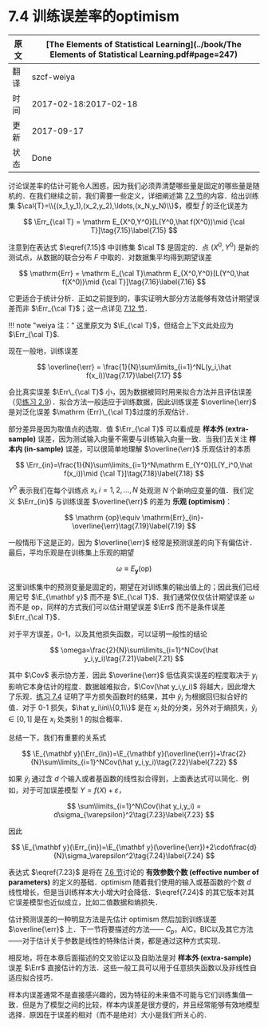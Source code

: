 # 7.4 训练误差率的optimism

| 原文   | [The Elements of Statistical Learning](../book/The Elements of Statistical Learning.pdf#page=247) |
| ---- | ---------------------------------------- |
| 翻译   | szcf-weiya                               |
| 时间   | 2017-02-18:2017-02-18                    |
|更新|2017-09-17|
|状态|Done|

讨论误差率的估计可能令人困惑，因为我们必须弄清楚哪些量是固定的哪些量是随机的．在我们继续之前，我们需要一些定义，详细阐述第 [7.2 节](7.2-Bias-Variance-and-Model-Complexity/index.html)的内容．给出训练集 $\cal{T}=\\{(x_1,y_1),(x_2,y_2),\ldots,(x_N,y_N)\\}$，模型 $\hat f$ 的泛化误差为

$$
\Err_{\cal T} = \mathrm E_{X^0,Y^0}[L(Y^0,\hat f(X^0))\mid {\cal T}]\tag{7.15}\label{7.15}
$$

注意到在表达式 $\eqref{7.15}$ 中训练集 $\cal T$ 是固定的．点 $(X^0,Y^0)$ 是新的测试点，从数据的联合分布 $F$ 中取的．对数据集平均得到期望误差

$$
\mathrm{Err} = \mathrm E_{\cal T}\mathrm E_{X^0,Y^0}[L(Y^0,\hat f(X^0))\mid {\cal T}]\tag{7.16}\label{7.16}
$$

它更适合于统计分析．正如之前提到的，事实证明大部分方法能够有效估计期望误差而非 $\Err_{\cal T}$；这一点详见 [7.12 节](7.12-Conditional-or-Expected-Test-Error/index.html)．

!!! note "weiya 注："
    这里原文为 $\E_{\cal T}$，但结合上下文此处应为 $\Err_{\cal T}$.

现在一般地，训练误差

$$
\overline{\err} = \frac{1}{N}\sum\limits_{i=1}^NL(y_i,\hat f(x_i))\tag{7.17}\label{7.17}
$$

会比真实误差 $\Err\_{\cal T}$ 小，因为数据被同时用来拟合方法并且评估误差（见[练习 2.9](https://github.com/szcf-weiya/ESL-CN/issues/176)）．拟合方法一般适应于训练数据，因此训练误差 $\overline{\err}$ 是对泛化误差 $\mathrm {Err}\_{\cal T}$过度的乐观估计．

部分差异是因为取值点的选取．值 $\Err_{\cal T}$ 可以看成是 **样本外 (extra-sample)** 误差，因为测试输入向量不需要与训练输入向量一致．当我们去关注 **样本内 (in-sample)** 误差，可以很简单地理解 $\overline{\err}$ 乐观估计的本质

$$
\Err_{in}=\frac{1}{N}\sum\limits_{i=1}^N\mathrm E_{Y^0}[L(Y_i^0,\hat f(x_i))\mid {\cal T}]\tag{7.18}\label{7.18}
$$

$Y^0$ 表示我们在每个训练点 $x_i,i=1,2,\ldots,N$ 处观测 $N$ 个新响应变量的值．我们定义 $\Err_{in}$ 与训练误差 $\overline{\err}$ 的差为 **乐观 (optimism)**：

$$
\mathrm {op}\equiv \mathrm{Err}_{in}-\overline{\err}\tag{7.19}\label{7.19}
$$

一般情形下这是正的，因为 $\overline{\err}$ 经常是预测误差的向下有偏估计．最后，平均乐观是在训练集上乐观的期望

$$
\omega \equiv E_{\mathbf y}(\mathrm{op})\tag{7.20}\label{7.20}
$$

这里训练集中的预测变量是固定的，期望在对训练集的输出值上的；因此我们已经用记号 $\E_{\mathbf y}$ 而不是 $\E_{\cal T}$．我们通常仅仅估计期望误差 $\omega$ 而不是 op，同样的方式我们可以估计期望误差 $\Err$ 而不是条件误差 $\Err_{\cal T}$．

对于平方误差，0-1，以及其他损失函数，可以证明一般性的结论

$$
\omega=\frac{2}{N}\sum\limits_{i=1}^NCov(\hat y_i,y_i)\tag{7.21}\label{7.21}
$$

其中 $\Cov$ 表示协方差．因此 $\overline{\err}$ 低估真实误差的程度取决于 $y_i$ 影响它本身估计的程度．数据越难拟合，$\Cov(\hat y_i,y_i)$ 将越大，因此增大了乐观．[练习 7.4](https://github.com/szcf-weiya/ESL-CN/issues/27) 证明了平方损失函数时的结果，其中 $\hat y_i$ 为根据回归拟合好的值．对于 0-1 损失，$\hat y_i\in\\{0,1\\}$ 是在 $x_i$ 处的分类，另外对于熵损失，$\hat y_i\in[0,1]$ 是在 $x_i$ 处类别 1 的拟合概率．

总结一下，我们有重要的关系式

$$
\E_{\mathbf y}(\Err_{in})=\E_{\mathbf y}(\overline{\err})+\frac{2}{N}\sum\limits_{i=1}^NCov(\hat y_i,y_i)\tag{7.22}\label{7.22}
$$

如果 $\hat y_i$ 通过含 $d$ 个输入或者基函数的线性拟合得到，上面表达式可以简化．例如，对于可加误差模型 $Y=f(X)+\varepsilon$，

$$
\sum\limits_{i=1}^N\Cov(\hat y_i,y_i) = d\sigma_{\varepsilon}^2\tag{7.23}\label{7.23}
$$

因此

$$
\E_{\mathbf y}(\Err_{in})=\E_{\mathbf y}(\overline{\err})+2\cdot\frac{d}{N}\sigma_\varepsilon^2\tag{7.24}\label{7.24}
$$

表达式 $\eqref{7.23}$ 是将在 [7.6 节](7.6-The-Effective-Number-of-Parameters/index.html)讨论的 **有效参数个数 (effective number of parameters)** 的定义的基础．optimism 随着我们使用的输入或基函数的个数 $d$ 线性增长，但是当训练样本大小增大时会降低．$\eqref{7.24}$ 的其它版本对其它误差模型也近似成立，比如二值数据和熵损失．

估计预测误差的一种明显方法是先估计 optimism 然后加到训练误差 $\overline{\err}$ 上．下一节将要描述的方法—— $C_p$，AIC，BIC以及其它方法——对于估计关于参数是线性的特殊估计类，都是通过这种方式实现．

相反地，将在本章后面描述的交叉验证以及自助法是对 **样本外 (extra-sample)** 误差 $\Err$ 直接估计的方法．这些一般工具可以用于任意损失函数以及非线性自适应拟合技巧．

样本内误差通常不是直接感兴趣的，因为特征的未来值不可能与它们训练集值一致．但是为了模型之间的比较，样本内误差是很方便的，并且经常能够有效地模型选择．原因在于误差的相对（而不是绝对）大小是我们所关心的．
